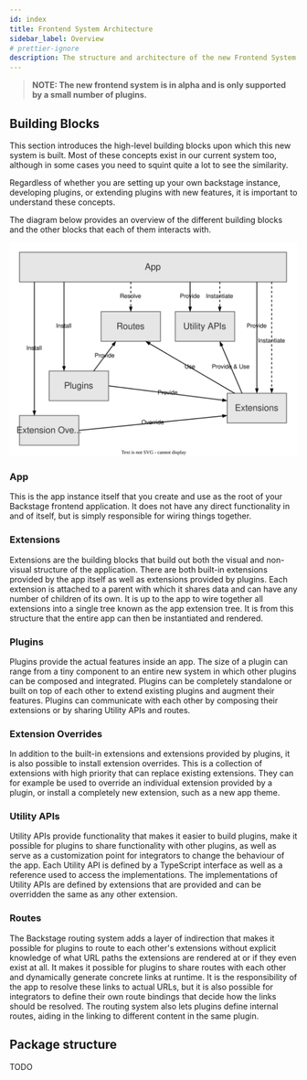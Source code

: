```yaml
---
id: index
title: Frontend System Architecture
sidebar_label: Overview
# prettier-ignore
description: The structure and architecture of the new Frontend System
---
```


> **NOTE: The new frontend system is in alpha and is only supported by a small number of plugins.**

## Building Blocks

This section introduces the high-level building blocks upon which this new
system is built. Most of these concepts exist in our current system too, although
in some cases you need to squint quite a lot to see the similarity.

Regardless of whether you are setting up your own backstage instance,
developing plugins, or extending plugins with new features, it is
important to understand these concepts.

The diagram below provides an overview of the different building blocks and the other blocks that each of them interacts with.

![frontend system building blocks diagram](../../assets/frontend-system/architecture-building-blocks.drawio.svg)

### App

This is the app instance itself that you create and use as the root of your Backstage frontend application. It does not have any direct functionality in and of itself, but is simply responsible for wiring things together.

### Extensions

Extensions are the building blocks that build out both the visual and non-visual structure of the application. There are both built-in extensions provided by the app itself as well as extensions provided by plugins. Each extension is attached to a parent with which it shares data and can have any number of children of its own. It is up to the app to wire together all extensions into a single tree known as the app extension tree. It is from this structure that the entire app can then be instantiated and rendered.

### Plugins

Plugins provide the actual features inside an app. The size of a plugin can range from a tiny component to an entire new system in which other plugins can be composed and integrated. Plugins can be completely standalone or built on top of each other to extend existing plugins and augment their features. Plugins can communicate with each other by composing their extensions or by sharing Utility APIs and routes.

### Extension Overrides

In addition to the built-in extensions and extensions provided by plugins, it is also possible to install extension overrides. This is a collection of extensions with high priority that can replace existing extensions. They can for example be used to override an individual extension provided by a plugin, or install a completely new extension, such as a new app theme.

### Utility APIs

Utility APIs provide functionality that makes it easier to build plugins, make it possible for plugins to share functionality with other plugins, as well as serve as a customization point for integrators to change the behaviour of the app. Each Utility API is defined by a TypeScript interface as well as a reference used to access the implementations. The implementations of Utility APIs are defined by extensions that are provided and can be overridden the same as any other extension.

### Routes

The Backstage routing system adds a layer of indirection that makes it possible for plugins to route to each other's extensions without explicit knowledge of what URL paths the extensions are rendered at or if they even exist at all. It makes it possible for plugins to share routes with each other and dynamically generate concrete links at runtime. It is the responsibility of the app to resolve these links to actual URLs, but it is also possible for integrators to define their own route bindings that decide how the links should be resolved. The routing system also lets plugins define internal routes, aiding in the linking to different content in the same plugin.

## Package structure

TODO
